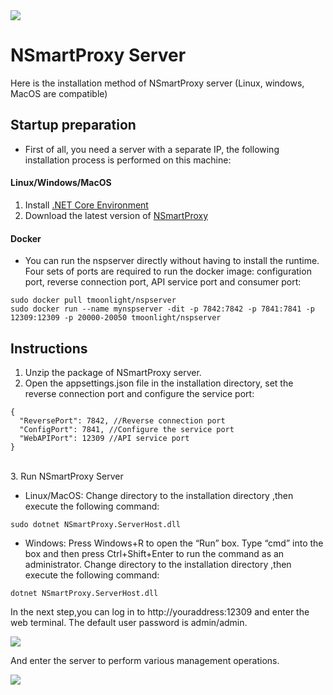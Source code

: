 <img src="https://github.com/tmoonlight/NSmartProxy/blob/master/NSmartProxyNew.png">

# NSmartProxy Server

Here is the installation method of NSmartProxy server (Linux, windows, MacOS are compatible)<br />

## Startup preparation
* First of all, you need a server with a separate IP, the following installation process is performed on this machine:
#### Linux/Windows/MacOS
1. Install [.NET Core Environment](https://dotnet.microsoft.com/download)<br />
2. Download the latest version of [NSmartProxy](https://github.com/NSmartProxy/NSmartProxy/releases)

#### Docker
* You can run the nspserver directly without having to install the runtime. Four sets of ports are required to run the docker image: configuration port, reverse connection port, API service port and consumer port:
```
sudo docker pull tmoonlight/nspserver
sudo docker run --name mynspserver -dit -p 7842:7842 -p 7841:7841 -p 12309:12309 -p 20000-20050 tmoonlight/nspserver
```

## Instructions
1. Unzip the package of NSmartProxy server.
2. Open the appsettings.json file in the installation directory, set the reverse connection port and configure the service port:<br />
```
{
  "ReversePort": 7842, //Reverse connection port
  "ConfigPort": 7841, //Configure the service port
  "WebAPIPort": 12309 //API service port
}
```
<br />
3. Run NSmartProxy Server<br />


* Linux/MacOS:
Change directory to the installation directory ,then execute the following command:
```
sudo dotnet NSmartProxy.ServerHost.dll
```
* Windows:
Press Windows+R to open the “Run” box. Type “cmd” into the box and then press Ctrl+Shift+Enter to run the command as an administrator.
Change directory to the installation directory ,then execute the following command:
```
dotnet NSmartProxy.ServerHost.dll
```


In the next step,you can log in to http://youraddress:12309 and enter the web terminal. The default user password is admin/admin.

<img src="https://github.com/tmoonlight/100lines/raw/master/6.nspserverrunnning_1.gif" />

And enter the server to perform various management operations.

<img src="https://github.com/tmoonlight/100lines/raw/master/6.nspserverrunnning_2.gif" />
